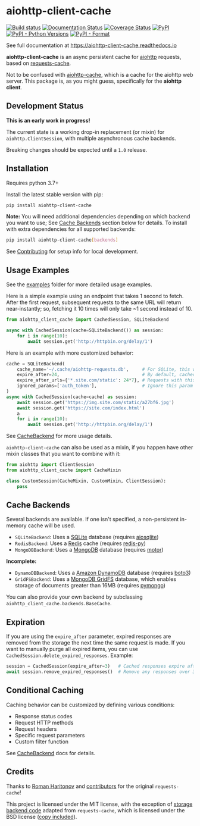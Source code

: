 # aiohttp-client-cache

[![Build status](https://github.com/JWCook/aiohttp-client-cache/workflows/Build/badge.svg)](https://github.com/JWCook/aiohttp-client-cache/actions)
[![Documentation Status](https://img.shields.io/readthedocs/aiohttp-client-cache/stable?label=docs)](https://aiohttp-client-cache.readthedocs.io/en/latest/)
[![Coverage Status](https://img.shields.io/coveralls/github/JWCook/aiohttp-client-cache)](https://coveralls.io/github/JWCook/aiohttp-client-cache?branch=main)
[![PyPI](https://img.shields.io/pypi/v/aiohttp-client-cache?color=blue)](https://pypi.org/project/aiohttp-client-cache)
[![PyPI - Python Versions](https://img.shields.io/pypi/pyversions/aiohttp-client-cache)](https://pypi.org/project/aiohttp-client-cache)
[![PyPI - Format](https://img.shields.io/pypi/format/aiohttp-client-cache?color=blue)](https://pypi.org/project/aiohttp-client-cache)

See full documentation at https://aiohttp-client-cache.readthedocs.io

**aiohttp-client-cache** is an async persistent cache for [aiohttp](https://docs.aiohttp.org)
requests, based on [requests-cache](https://github.com/reclosedev/requests-cache).

Not to be confused with [aiohttp-cache](https://github.com/cr0hn/aiohttp-cache), which is a cache
for the aiohttp web server. This package is, as you might guess, specifically for the **aiohttp client**.

## Development Status
**This is an early work in progress!**

The current state is a working drop-in replacement (or mixin) for `aiohttp.ClientSession`, with
multiple asynchronous cache backends.

Breaking changes should be expected until a `1.0` release.

## Installation
Requires python 3.7+

Install the latest stable version with pip:
```bash
pip install aiohttp-client-cache
```

**Note:** You will need additional dependencies depending on which backend you want to use; See
[Cache Backends](#cache-backends) section below for details.
To install with extra dependencies for all supported backends:
```bash
pip install aiohttp-client-cache[backends]
```

See [Contributing](https://github.com/JWCook/aiohttp-client-cache/blob/main/README.md)
for setup info for local development.

## Usage Examples
See the [examples](https://github.com/JWCook/aiohttp-client-cache/blob/main/examples)
folder for more detailed usage examples.

Here is a simple example using an endpoint that takes 1 second to fetch.
After the first request, subsequent requests to the same URL will return near-instantly; so,
fetching it 10 times will only take ~1 second instead of 10.
```python
from aiohttp_client_cache import CachedSession, SQLiteBackend

async with CachedSession(cache=SQLiteBackend()) as session:
    for i in range(10):
        await session.get('http://httpbin.org/delay/1')
```

Here is an example with more customized behavior:
```python
cache = SQLiteBackend(
    cache_name='~/.cache/aiohttp-requests.db',     # For SQLite, this will be used as the filename
    expire_after=24,                               # By default, cached responses expire in a day
    expire_after_urls={'*.site.com/static': 24*7}, # Requests with this pattern will expire in a week
    ignored_params=['auth_token'],                 # Ignore this param when caching responses
)
async with CachedSession(cache=cache) as session:
    await session.get('https://img.site.com/static/a27bf6.jpg')
    await session.get('https://site.com/index.html')
    a
    for i in range(10):
        await session.get('http://httpbin.org/delay/1')
```
See [CacheBackend](https://aiohttp-client-cache.readthedocs.io/en/latest/modules/aiohttp_client_cache.backends.base.html#aiohttp_client_cache.backends.base.CacheBackend)
for more usage details.

`aiohttp-client-cache` can also be used as a mixin, if you happen have other mixin classes that you
want to combine with it:
```python
from aiohttp import ClientSession
from aiohttp_client_cache import CacheMixin

class CustomSession(CacheMixin, CustomMixin, ClientSession):
    pass
```

## Cache Backends
Several backends are available. If one isn't specified, a non-persistent in-memory cache will be used.

* `SQLiteBackend`: Uses a [SQLite](https://www.sqlite.org) database
  (requires [aiosqlite](https://github.com/omnilib/aiosqlite))
* `RedisBackend`: Uses a [Redis](https://redis.io/) cache
  (requires [redis-py](https://github.com/andymccurdy/redis-py))
* `MongoDBBackend`: Uses a [MongoDB](https://www.mongodb.com/) database
  (requires [motor](https://motor.readthedocs.io))
  
**Incomplete:**
* `DynamoDBBackend`: Uses a [Amazon DynamoDB](https://aws.amazon.com/dynamodb/) database
  (requires [boto3](https://github.com/boto/boto3))
* `GridFSBackend`: Uses a [MongoDB GridFS](https://docs.mongodb.com/manual/core/gridfs/) database,
  which enables storage of documents greater than 16MB
  (requires [pymongo](https://pymongo.readthedocs.io/en/stable/))

You can also provide your own backend by subclassing `aiohttp_client_cache.backends.BaseCache`.

## Expiration
If you are using the `expire_after` parameter, expired responses are removed from the storage the
next time the same request is made. If you want to manually purge all expired items, you can use
`CachedSession.delete_expired_responses`. Example:

```python
session = CachedSession(expire_after=3)   # Cached responses expire after 3 hours
await session.remove_expired_responses()  # Remove any responses over 3 hours old
```

## Conditional Caching
Caching behavior can be customized by defining various conditions:
* Response status codes
* Request HTTP methods
* Request headers
* Specific request parameters
* Custom filter function

See [CacheBackend](https://aiohttp-client-cache.readthedocs.io/en/latest/modules/aiohttp_client_cache.backends.base.html#aiohttp_client_cache.backends.base.CacheBackend)
docs for details.

## Credits
Thanks to [Roman Haritonov](https://github.com/reclosedev) and
[contributors](https://github.com/reclosedev/requests-cache/blob/master/CONTRIBUTORS.rst)
for the original `requests-cache`!

This project is licensed under the MIT license, with the exception of
[storage backend code](https://github.com/reclosedev/requests-cache/tree/master/requests_cache/backends/storage)
adapted from `requests-cache`, which is licensed under the BSD license
([copy included](https://github.com/JWCook/aiohttp-client-cache/blob/main/requests_cache.md)).
